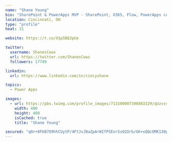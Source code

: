 ```yaml
---
name: "Shane Young"
bio: "SharePoint & PowerApps MVP - SharePoint, O365, Flow, PowerApps consulting? @PowerApps911 | Pure Snark? You found it."
location: Cincinnati, OH
type: "profile"
heat: 31

website: https://t.co/91p5BQ3pUe

twitter:
  username: ShanesCows
  url: https://twitter.com/ShanesCows
  followers: 17749

linkedin:
  url: https://www.linkedin.com/in/cincyshane

topics:
  - Power Apps

images:
  - url: https://pbs.twimg.com/profile_images/713100007398883329/qUzvsvQ3_400x400.jpg
    width: 400
    height: 400
    isCached: true
    title: "Shane Young"

secured: "q0r+8FkB7O9hhCUytP/4FtJvJBaZpArWIfPSEorSs02Orb/GK+xQQcOMK130pxrtjA71OoFyc2ZxysAI+eLarTT9rHpVhiqEWeWYLNcIAiW71uMO/ymTukeIsSUuWQIzR1bcLR4GQVpX9b8lMtrymXRBMVFqcN7O9OxPiehvO/QgjGOfJoesNvGU0XDOz90K+rcHZP//7a1wcU2zuzY0xaWKDu8vBLH98yHt73PfTUPbe9lXW/za1EJGxNOadz1TZKG6qPRa/355naJchpwbyc7FwoMxwdnK+SRrYdQx6fQp2+wROBq/OC5lHPmZZD7/DaO22Fli4PeA+xJJPItZ87RgcLHnWMFJwhs3vMmz8f4yZKdr+HKBBjMqct9WXI8K+e8ai41k7spe5s5ZYPDceg3lWeM9W+hVZIAk2Tiv+4M=;BO3tUfaaYJCQOJQCacudKg=="
---
```


